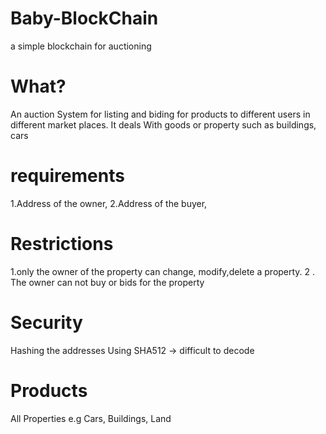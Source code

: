 # Baby-BlockChain

a simple blockchain for auctioning

# What?

An auction System for listing and biding for products
to different users in different market places.
It deals With goods or property such as buildings, cars

# requirements

1.Address of the owner,
2.Address of the buyer,

# Restrictions

1.only the owner of the property can change, modify,delete a property.
2 . The owner can not buy or bids for the property

# Security

Hashing the addresses Using SHA512 -> difficult to decode

# Products

All Properties e.g Cars, Buildings, Land
